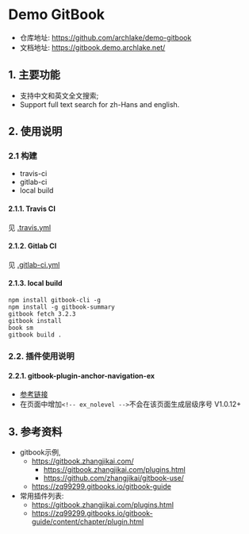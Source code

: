 # Demo GitBook

- 仓库地址: https://github.com/archlake/demo-gitbook
- 文档地址: https://gitbook.demo.archlake.net/

## 1. 主要功能

- 支持中文和英文全文搜索; 
- Support full text search for zh-Hans and english.

## 2. 使用说明
### 2.1 构建

- travis-ci
- gitlab-ci
- local build

#### 2.1.1. Travis CI

见 [.travis.yml](https://github.com/archlake/demo-gitbook/blob/main/.travis.yml)

#### 2.1.2. Gitlab CI

见 [.gitlab-ci.yml](https://github.com/archlake/demo-gitbook/blob/main/.gitlab-ci.yml)

#### 2.1.3. local build 

```
npm install gitbook-cli -g 
npm install -g gitbook-summary 
gitbook fetch 3.2.3
gitbook install 
book sm
gitbook build .
```

### 2.2. 插件使用说明

#### 2.2.1. gitbook-plugin-anchor-navigation-ex

- [参考链接](https://github.com/zq99299/gitbook-plugin-anchor-navigation-ex)
- 在页面中增加`<!-- ex_nolevel -->`不会在该页面生成层级序号 V1.0.12+

## 3. 参考资料

- gitbook示例, 
  - https://gitbook.zhangjikai.com/
    - https://gitbook.zhangjikai.com/plugins.html
    - https://github.com/zhangjikai/gitbook-use/
  - https://zq99299.gitbooks.io/gitbook-guide
- 常用插件列表: 
  - https://gitbook.zhangjikai.com/plugins.html
  - https://zq99299.gitbooks.io/gitbook-guide/content/chapter/plugin.html


<!-- ex_nolevel -->
